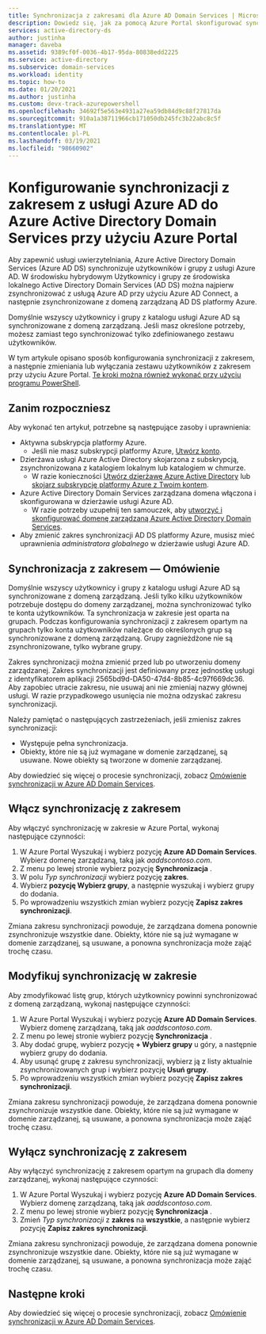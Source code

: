 ```yaml
---
title: Synchronizacja z zakresami dla Azure AD Domain Services | Microsoft Docs
description: Dowiedz się, jak za pomocą Azure Portal skonfigurować synchronizację z zakresem z usługi Azure AD do domeny zarządzanej Azure Active Directory Domain Services
services: active-directory-ds
author: justinha
manager: daveba
ms.assetid: 9389cf0f-0036-4b17-95da-80838edd2225
ms.service: active-directory
ms.subservice: domain-services
ms.workload: identity
ms.topic: how-to
ms.date: 01/20/2021
ms.author: justinha
ms.custom: devx-track-azurepowershell
ms.openlocfilehash: 34692f5e563e4931a27ea59db84d9c88f27817da
ms.sourcegitcommit: 910a1a38711966cb171050db245fc3b22abc8c5f
ms.translationtype: MT
ms.contentlocale: pl-PL
ms.lasthandoff: 03/19/2021
ms.locfileid: "98660902"
---
```

# <a name="configure-scoped-synchronization-from-azure-ad-to-azure-active-directory-domain-services-using-the-azure-portal"></a>Konfigurowanie synchronizacji z zakresem z usługi Azure AD do Azure Active Directory Domain Services przy użyciu Azure Portal

Aby zapewnić usługi uwierzytelniania, Azure Active Directory Domain Services (Azure AD DS) synchronizuje użytkowników i grupy z usługi Azure AD. W środowisku hybrydowym Użytkownicy i grupy ze środowiska lokalnego Active Directory Domain Services (AD DS) można najpierw zsynchronizować z usługą Azure AD przy użyciu Azure AD Connect, a następnie zsynchronizowane z domeną zarządzaną AD DS platformy Azure.

Domyślnie wszyscy użytkownicy i grupy z katalogu usługi Azure AD są synchronizowane z domeną zarządzaną. Jeśli masz określone potrzeby, możesz zamiast tego synchronizować tylko zdefiniowanego zestawu użytkowników.

W tym artykule opisano sposób konfigurowania synchronizacji z zakresem, a następnie zmieniania lub wyłączania zestawu użytkowników z zakresem przy użyciu Azure Portal. [Te kroki można również wykonać przy użyciu programu PowerShell][scoped-sync-powershell].

## <a name="before-you-begin"></a>Zanim rozpoczniesz

Aby wykonać ten artykuł, potrzebne są następujące zasoby i uprawnienia:

* Aktywna subskrypcja platformy Azure.
    * Jeśli nie masz subskrypcji platformy Azure, [Utwórz konto](https://azure.microsoft.com/free/?WT.mc_id=A261C142F).
* Dzierżawa usługi Azure Active Directory skojarzona z subskrypcją, zsynchronizowana z katalogiem lokalnym lub katalogiem w chmurze.
    * W razie konieczności [Utwórz dzierżawę Azure Active Directory][create-azure-ad-tenant] lub [skojarz subskrypcję platformy Azure z Twoim kontem][associate-azure-ad-tenant].
* Azure Active Directory Domain Services zarządzana domena włączona i skonfigurowana w dzierżawie usługi Azure AD.
    * W razie potrzeby uzupełnij ten samouczek, aby [utworzyć i skonfigurować domenę zarządzaną Azure Active Directory Domain Services][tutorial-create-instance].
* Aby zmienić zakres synchronizacji AD DS platformy Azure, musisz mieć uprawnienia *administratora globalnego* w dzierżawie usługi Azure AD.

## <a name="scoped-synchronization-overview"></a>Synchronizacja z zakresem — Omówienie

Domyślnie wszyscy użytkownicy i grupy z katalogu usługi Azure AD są synchronizowane z domeną zarządzaną. Jeśli tylko kilku użytkowników potrzebuje dostępu do domeny zarządzanej, można synchronizować tylko te konta użytkowników. Ta synchronizacja w zakresie jest oparta na grupach. Podczas konfigurowania synchronizacji z zakresem opartym na grupach tylko konta użytkowników należące do określonych grup są synchronizowane z domeną zarządzaną. Grupy zagnieżdżone nie są zsynchronizowane, tylko wybrane grupy.

Zakres synchronizacji można zmienić przed lub po utworzeniu domeny zarządzanej. Zakres synchronizacji jest definiowany przez jednostkę usługi z identyfikatorem aplikacji 2565bd9d-DA50-47d4-8b85-4c97f669dc36. Aby zapobiec utracie zakresu, nie usuwaj ani nie zmieniaj nazwy głównej usługi. W razie przypadkowego usunięcia nie można odzyskać zakresu synchronizacji. 

Należy pamiętać o następujących zastrzeżeniach, jeśli zmienisz zakres synchronizacji:

- Występuje pełna synchronizacja.
- Obiekty, które nie są już wymagane w domenie zarządzanej, są usuwane. Nowe obiekty są tworzone w domenie zarządzanej.

Aby dowiedzieć się więcej o procesie synchronizacji, zobacz [Omówienie synchronizacji w Azure AD Domain Services][concepts-sync].

## <a name="enable-scoped-synchronization"></a>Włącz synchronizację z zakresem

Aby włączyć synchronizację w zakresie w Azure Portal, wykonaj następujące czynności:

1. W Azure Portal Wyszukaj i wybierz pozycję **Azure AD Domain Services**. Wybierz domenę zarządzaną, taką jak *aaddscontoso.com*.
1. Z menu po lewej stronie wybierz pozycję **Synchronizacja** .
1. W polu *Typ synchronizacji* wybierz pozycję **zakres**.
1. Wybierz **pozycję Wybierz grupy**, a następnie wyszukaj i wybierz grupy do dodania.
1. Po wprowadzeniu wszystkich zmian wybierz pozycję **Zapisz zakres synchronizacji**.

Zmiana zakresu synchronizacji powoduje, że zarządzana domena ponownie zsynchronizuje wszystkie dane. Obiekty, które nie są już wymagane w domenie zarządzanej, są usuwane, a ponowna synchronizacja może zająć trochę czasu.

## <a name="modify-scoped-synchronization"></a>Modyfikuj synchronizację w zakresie

Aby zmodyfikować listę grup, których użytkownicy powinni synchronizować z domeną zarządzaną, wykonaj następujące czynności:

1. W Azure Portal Wyszukaj i wybierz pozycję **Azure AD Domain Services**. Wybierz domenę zarządzaną, taką jak *aaddscontoso.com*.
1. Z menu po lewej stronie wybierz pozycję **Synchronizacja** .
1. Aby dodać grupę, wybierz pozycję **+ Wybierz grupy** u góry, a następnie wybierz grupy do dodania.
1. Aby usunąć grupę z zakresu synchronizacji, wybierz ją z listy aktualnie zsynchronizowanych grup i wybierz pozycję **Usuń grupy**.
1. Po wprowadzeniu wszystkich zmian wybierz pozycję **Zapisz zakres synchronizacji**.

Zmiana zakresu synchronizacji powoduje, że zarządzana domena ponownie zsynchronizuje wszystkie dane. Obiekty, które nie są już wymagane w domenie zarządzanej, są usuwane, a ponowna synchronizacja może zająć trochę czasu.

## <a name="disable-scoped-synchronization"></a>Wyłącz synchronizację z zakresem

Aby wyłączyć synchronizację z zakresem opartym na grupach dla domeny zarządzanej, wykonaj następujące czynności:

1. W Azure Portal Wyszukaj i wybierz pozycję **Azure AD Domain Services**. Wybierz domenę zarządzaną, taką jak *aaddscontoso.com*.
1. Z menu po lewej stronie wybierz pozycję **Synchronizacja** .
1. Zmień *Typ synchronizacji* z **zakres** na **wszystkie**, a następnie wybierz pozycję **Zapisz zakres synchronizacji**.

Zmiana zakresu synchronizacji powoduje, że zarządzana domena ponownie zsynchronizuje wszystkie dane. Obiekty, które nie są już wymagane w domenie zarządzanej, są usuwane, a ponowna synchronizacja może zająć trochę czasu.

## <a name="next-steps"></a>Następne kroki

Aby dowiedzieć się więcej o procesie synchronizacji, zobacz [Omówienie synchronizacji w Azure AD Domain Services][concepts-sync].

<!-- INTERNAL LINKS -->
[scoped-sync-powershell]: powershell-scoped-synchronization.md
[concepts-sync]: synchronization.md
[tutorial-create-instance]: tutorial-create-instance.md
[create-azure-ad-tenant]: ../active-directory/fundamentals/sign-up-organization.md
[associate-azure-ad-tenant]: ../active-directory/fundamentals/active-directory-how-subscriptions-associated-directory.md
